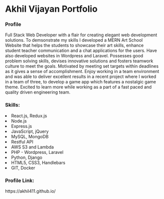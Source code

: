# Akhil Vijayan Portfolio
<h3>Profile</h3>

<p> Full Stack Web Developer with a flair for creating elegant web development solutions. To demsonstrate my skills I developed a MERN Art School Website that helps the students to showcase their art skills, enhance student teacher communication and a chat applications for the users. Have also developed websites in Wordpress and Laravel. Possesses good problem solving skills, devises innovative solutions and fosters teamwork culture to meet the goals. Motivated by meeting set targets within deadlines as it gives a sense of accomplishment. Enjoy working in a team environment and was able to deliver excellent results in a recent project where I worked in a team of three, to develop a game app which features a nostalgic game theme. Excited to learn more while working as a part of a fast paced and quality driven engineering team.</p>

<h3>Skills:</h3>
<li>React.js, Redux.js
<li>Node.js
<li>Express.js
<li>JavaScript, jQuery
<li>MySQL, MongoDB
<li>Restful API
<li>AWS S3 and Lambda
<li>PHP - Wordpress, Laravel
<li>Python, Django
<li>HTML5, CSS3, Handlebars
<li>GIT, Docker

<h3>Profile Link: </h3> https://akhil411.github.io/
